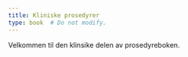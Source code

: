 ```yaml
---
title: Kliniske prosedyrer
type: book  # Do not modify.
---
```


Velkommen til den klinsike delen av prosedyreboken.
